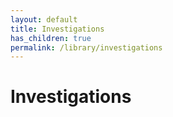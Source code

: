 ```yaml
---
layout: default
title: Investigations
has_children: true
permalink: /library/investigations
---
```


# Investigations
